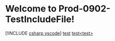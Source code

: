 # Welcome to Prod-0902-TestIncludeFile!

[!INCLUDE [csharp vscode](~/includes/bot-service-debug-bot/csharp-vscode.md)]
[test<test>](https://op-dhs-prod-inspector.azurewebsites.net/Home/MonikerRangeList)
[test&lt;test&gt;](https://op-dhs-prod-inspector.azurewebsites.net/Home/MonikerRangeList)
